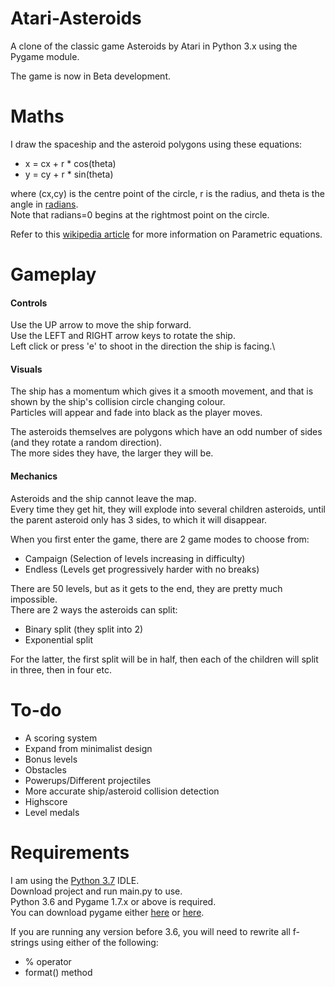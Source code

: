 # Atari-Asteroids
A clone of the classic game Asteroids by Atari in Python 3.x using the Pygame module.

The game is now in Beta development.

# Maths
I draw the spaceship and the asteroid polygons using these equations:
- x = cx + r * cos(theta)
- y = cy + r * sin(theta)

where (cx,cy) is the centre point of the circle, r is the radius, and theta is the angle in [radians](https://en.wikipedia.org/wiki/Radian).\
Note that radians=0 begins at the rightmost point on the circle.

Refer to this [wikipedia article](http://en.wikipedia.org/wiki/Circle#Equations) for more information on Parametric equations.

# Gameplay

#### Controls
Use the UP arrow to move the ship forward.\
Use the LEFT and RIGHT arrow keys to rotate the ship.\
Left click or press 'e' to shoot in the direction the ship is facing.\

#### Visuals
The ship has a momentum which gives it a smooth movement, and that is shown by the ship's collision circle changing colour.\
Particles will appear and fade into black as the player moves.

The asteroids themselves are polygons which have an odd number of sides (and they rotate a random direction).\
The more sides they have, the larger they will be.

#### Mechanics
Asteroids and the ship cannot leave the map.\
Every time they get hit, they will explode into several children asteroids, until the parent asteroid only has 3 sides, to which it will disappear.

When you first enter the game, there are 2 game modes to choose from:
- Campaign (Selection of levels increasing in difficulty)
- Endless (Levels get progressively harder with no breaks)

There are 50 levels, but as it gets to the end, they are pretty much impossible.\
There are 2 ways the asteroids can split:
- Binary split (they split into 2)
- Exponential split

For the latter, the first split will be in half, then each of the children will split in three, then in four etc.

# To-do
- A scoring system
- Expand from minimalist design
- Bonus levels
- Obstacles
- Powerups/Different projectiles
- More accurate ship/asteroid collision detection
- Highscore
- Level medals

# Requirements
I am using the [Python 3.7](https://www.python.org/downloads/release/python-370/) IDLE.\
Download project and run main.py to use.\
Python 3.6 and Pygame 1.7.x or above is required.\
You can download pygame either [here](https://www.pygame.org/download.shtml) or [here](https://bitbucket.org/pygame/pygame/downloads/).

If you are running any version before 3.6, you will need to rewrite all f-strings using either of the following:
- % operator
- format() method
